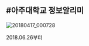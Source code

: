 #아주대학교 정보알리미
-----------------------
![20180417_000728](https://user-images.githubusercontent.com/31656287/38817759-02b7772e-41d4-11e8-9f27-d104089f3720.jpg)
 
 
 2018.06.26부터 
